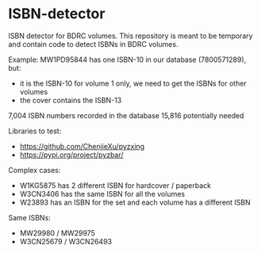 # ISBN-detector

ISBN detector for BDRC volumes. This repository is meant to be temporary and contain code to detect ISBNs in BDRC volumes.

Example: MW1PD95844 has one ISBN-10 in our database (7800571289), but:
- it is the ISBN-10 for volume 1 only, we need to get the ISBNs for other volumes
- the cover contains the ISBN-13

7,004 ISBN numbers recorded in the database
15,816 potentially needed

Libraries to test:
- https://github.com/ChenjieXu/pyzxing
- https://pypi.org/project/pyzbar/

Complex cases:
- W1KG5875 has 2 different ISBN for hardcover / paperback
- W3CN3406 has the same ISBN for all the volumes
- W23893 has an ISBN for the set and each volume has a different ISBN

Same ISBNs:
- MW29980 / MW29975
- W3CN25679 / W3CN26493